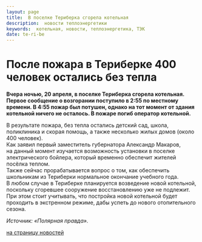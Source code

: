 ```yaml
---
layout: page
title:  В поселке Териберка сгорела котельная
description:  новости теплоэнергетики
keywords:  котельная, новости, теплоэнергетика, ТЭК
date: te-ri-be
---
```


# После пожара в Териберке 400 человек остались без тепла

**Вчера ночью, 20 апреля, в поселке Териберка сгорела котельная. Первое сообщение о возгорании поступило в 2:55 по местному времени. В 4:55 пожар был потушен, однако на тот момент от здания котельной ничего не осталось. В пожаре погиб оператор котельной.**

В результате пожара, без тепла остались детский сад, школа, поликлиника и
скорая помощь, а также несколько жилых домов (около 400 человек).  
Как заявил первый заместитель губернатора Александр Макаров, на данный момент
изучается возможность установки в поселке электрического бойлера, который
временно обеспечит жителей посёлка теплом.  
Также сейчас прорабатывается вопрос о том, как обеспечить школьникам из
Териберки нормальное окончание учебного года.  
В любом случае в Териберке планируется возведение новой котельной, поскольку
сгоревшее сооружение восстановлению уже не подлежит. При этом стоит учитывать,
что постройка новой котельной будет проходить в экстренном режиме, дабы успеть
до нового отопительного сезона.

_Источник: «Полярная правда»._

[на страницу новостей](/news.shtml)

